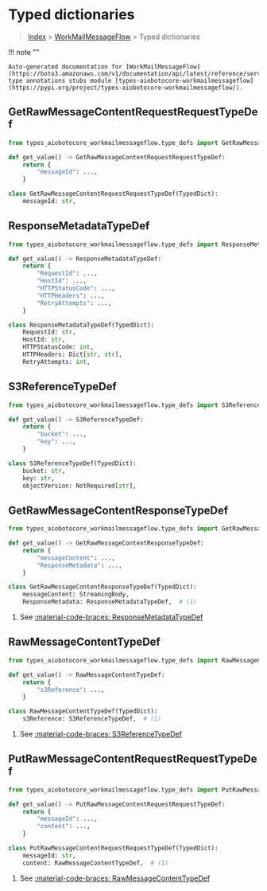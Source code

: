 # Typed dictionaries

> [Index](../README.md) > [WorkMailMessageFlow](./README.md) > Typed dictionaries

!!! note ""

    Auto-generated documentation for [WorkMailMessageFlow](https://boto3.amazonaws.com/v1/documentation/api/latest/reference/services/workmailmessageflow.html#WorkMailMessageFlow)
    type annotations stubs module [types-aiobotocore-workmailmessageflow](https://pypi.org/project/types-aiobotocore-workmailmessageflow/).

## GetRawMessageContentRequestRequestTypeDef

```python title="Usage Example"
from types_aiobotocore_workmailmessageflow.type_defs import GetRawMessageContentRequestRequestTypeDef

def get_value() -> GetRawMessageContentRequestRequestTypeDef:
    return {
        "messageId": ...,
    }
```

```python title="Definition"
class GetRawMessageContentRequestRequestTypeDef(TypedDict):
    messageId: str,
```

## ResponseMetadataTypeDef

```python title="Usage Example"
from types_aiobotocore_workmailmessageflow.type_defs import ResponseMetadataTypeDef

def get_value() -> ResponseMetadataTypeDef:
    return {
        "RequestId": ...,
        "HostId": ...,
        "HTTPStatusCode": ...,
        "HTTPHeaders": ...,
        "RetryAttempts": ...,
    }
```

```python title="Definition"
class ResponseMetadataTypeDef(TypedDict):
    RequestId: str,
    HostId: str,
    HTTPStatusCode: int,
    HTTPHeaders: Dict[str, str],
    RetryAttempts: int,
```

## S3ReferenceTypeDef

```python title="Usage Example"
from types_aiobotocore_workmailmessageflow.type_defs import S3ReferenceTypeDef

def get_value() -> S3ReferenceTypeDef:
    return {
        "bucket": ...,
        "key": ...,
    }
```

```python title="Definition"
class S3ReferenceTypeDef(TypedDict):
    bucket: str,
    key: str,
    objectVersion: NotRequired[str],
```

## GetRawMessageContentResponseTypeDef

```python title="Usage Example"
from types_aiobotocore_workmailmessageflow.type_defs import GetRawMessageContentResponseTypeDef

def get_value() -> GetRawMessageContentResponseTypeDef:
    return {
        "messageContent": ...,
        "ResponseMetadata": ...,
    }
```

```python title="Definition"
class GetRawMessageContentResponseTypeDef(TypedDict):
    messageContent: StreamingBody,
    ResponseMetadata: ResponseMetadataTypeDef,  # (1)
```

1. See [:material-code-braces: ResponseMetadataTypeDef](./type_defs.md#responsemetadatatypedef) 
## RawMessageContentTypeDef

```python title="Usage Example"
from types_aiobotocore_workmailmessageflow.type_defs import RawMessageContentTypeDef

def get_value() -> RawMessageContentTypeDef:
    return {
        "s3Reference": ...,
    }
```

```python title="Definition"
class RawMessageContentTypeDef(TypedDict):
    s3Reference: S3ReferenceTypeDef,  # (1)
```

1. See [:material-code-braces: S3ReferenceTypeDef](./type_defs.md#s3referencetypedef) 
## PutRawMessageContentRequestRequestTypeDef

```python title="Usage Example"
from types_aiobotocore_workmailmessageflow.type_defs import PutRawMessageContentRequestRequestTypeDef

def get_value() -> PutRawMessageContentRequestRequestTypeDef:
    return {
        "messageId": ...,
        "content": ...,
    }
```

```python title="Definition"
class PutRawMessageContentRequestRequestTypeDef(TypedDict):
    messageId: str,
    content: RawMessageContentTypeDef,  # (1)
```

1. See [:material-code-braces: RawMessageContentTypeDef](./type_defs.md#rawmessagecontenttypedef) 
